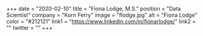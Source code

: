 +++ 
date = "2020-02-10" 
title = "Fiona Lodge, M.S." 
position = "Data Scientist" 
company = "Korn Ferry" 
image = "flodge.jpg" 
alt = "Fiona Lodge" 
color = "#212121" 
link1 = "https://www.linkedin.com/in/fionarlodge/" 
link2 = ""
twitter = ""
+++